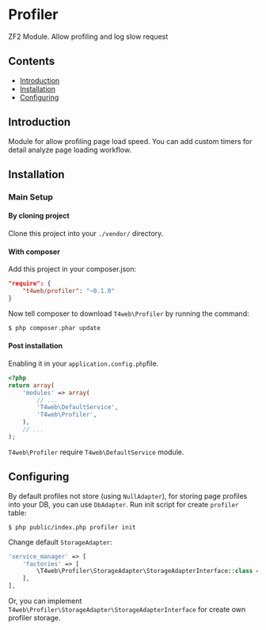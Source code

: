 # Profiler
ZF2 Module. Allow profiling and log slow request

## Contents
- [Introduction](#introduction)
- [Installation](#installation)
- [Configuring](#configuring)

Introduction
------------
Module for allow profiling page load speed. You can add custom timers for detail analyze page loading workflow.

Installation
------------
### Main Setup

#### By cloning project

Clone this project into your `./vendor/` directory.

#### With composer

Add this project in your composer.json:

```json
"require": {
    "t4web/profiler": "~0.1.0"
}
```

Now tell composer to download `T4web\Profiler` by running the command:

```bash
$ php composer.phar update
```

#### Post installation

Enabling it in your `application.config.php`file.

```php
<?php
return array(
    'modules' => array(
        // ...
        'T4web\DefaultService',
        'T4web\Profiler',
    ),
    // ...
);
```

`T4web\Profiler` require `T4web\DefaultService` module.

Configuring
------------
By default profiles not store (using `NullAdapter`), for storing page profiles into your DB, you can use `DbAdapter`.
Run init script for create `profiler` table:

```shell
$ php public/index.php profiler init
```

Change default `StorageAdapter`:

```php
'service_manager' => [
    'factories' => [
        \T4web\Profiler\StorageAdapter\StorageAdapterInterface::class => \T4web\Profiler\StorageAdapter\DbAdapterFactory::class,
    ],
],
```

Or, you can implement `T4web\Profiler\StorageAdapter\StorageAdapterInterface` for create own profiler storage.
